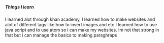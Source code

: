 <h5>Things I learn</h5>
<p> I learned alot through khan academy, I learned how to make websites and alot of different tags like how to insert images and etc
I learned how to use java script and to use atom so i can make my websites. Im not that strong in that but i can manage the basics
to making paraghraps 
